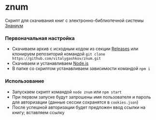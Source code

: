 # znum

Cкрипт для скачивания книг с электронно-библиотечной системы [Знаниум](https://znanium.com/)

### Первоначальная настройка

- Скачиваем архив с исходным кодом из секции [Releases](https://github.com/vitalygashkov/znum/releases) или клонируем репозиторий командой `git clone https://github.com/vitalygashkov/znum.git`
- Скачиваем и устанавливаем [Node.js](https://nodejs.org/en/download/)
- В папке со скриптом устанавливаем зависимости командой `npm i`

### Использование

- Запускаем скрипт командой `node znum` или `npm start`
- При первом запуске будут запрошены имя пользователя и пароль для авторизации (данные сессии сохранятся в `cookies.json`)
- После успешной авторизации будет предложен ввод ссылки на книгу; вставляем ссылку
